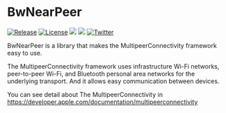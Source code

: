 # BwNearPeer

[![Release](https://img.shields.io/github/v/release/BlueEventHorizon/BwNearPeer)](https://github.com/BlueEventHorizon/BwNearPeer/releases/latest)
[![License](https://img.shields.io/github/license/BlueEventHorizon/BwNearPeer)](https://github.com/BlueEventHorizon/BwNearPeer/blob/main/LICENSE)
![](https://img.shields.io/badge/Platforms-iOS-blue)
![](https://img.shields.io/badge/Swift_Package_Manager-compatible-orange)
[![Twitter](https://img.shields.io/twitter/follow/k2_moons?style=social)](https://twitter.com/k2_moons)

BwNearPeer is a library that makes the MultipeerConnectivity framework easy to use. 

The MultipeerConnectivity framework uses infrastructure Wi-Fi networks, peer-to-peer Wi-Fi, and Bluetooth personal area networks for the underlying transport.
And it allows easy communication between devices.

You can see detail about The MultipeerConnectivity in https://developer.apple.com/documentation/multipeerconnectivity